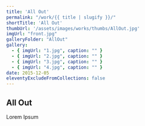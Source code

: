 ```yaml
---
title: 'All Out'
permalink: "/work/{{ title | slugify }}/"
shortTitle: 'All Out'
thumbUrl: '/assets/images/works/thumbs/AllOut.jpg'
imgUrl: "front.jpg"
galleryFolder: "AllOut"
gallery:
  - { imgUrl: "1.jpg", caption: "" }
  - { imgUrl: "2.jpg", caption: "" }
  - { imgUrl: "3.jpg", caption: "" }
  - { imgUrl: "4.jpg", caption: "" }  
date: 2015-12-05
eleventyExcludeFromCollections: false
---
```



<h2>All Out</h2>
<p>Lorem Ipsum</p>